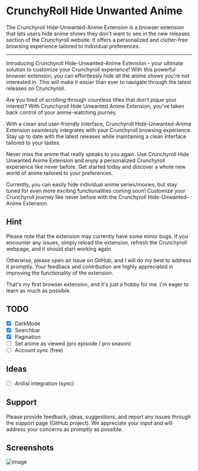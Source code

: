 # CrunchyRoll Hide Unwanted Anime
 The Crunchyroll Hide-Unwanted-Anime Extension is a browser extension that lets users hide anime shows they don't want to see in the new releases section of the Crunchyroll website. It offers a personalized and clutter-free browsing experience tailored to individual preferences.
 ___

 
Introducing Crunchyroll Hide-Unwanted-Anime Extension - your ultimate solution to customize your Crunchyroll experience! With this powerful browser extension, you can effortlessly hide all the anime shows you're not interested in. This will make it easier than ever to navigate through the latest releases on Crunchyroll.

Are you tired of scrolling through countless titles that don't pique your interest? With Crunchyroll Hide Unwanted Anime Extension, you've taken back control of your anime-watching journey.

With a clean and user-friendly interface, Crunchyroll Hide-Unwanted-Anime Extension seamlessly integrates with your Crunchyroll browsing experience. Stay up to date with the latest releases while maintaining a clean interface tailored to your tastes.

Never miss the anime that really speaks to you again. Use Crunchyroll Hide Unwanted Anime Extension and enjoy a personalized Crunchyroll experience like never before. Get started today and discover a whole new world of anime tailored to your preferences.

Currently, you can easily hide individual anime series/movies, but stay tuned for even more exciting functionalities coming soon! Customize your Crunchyroll journey like never before with the Crunchyroll Hide-Unwanted-Anime Extension.

## Hint

Please note that the extension may currently have some minor bugs. If you encounter any issues, simply reload the extension, 
refresh the Crunchyroll webpage, and it should start working again.

Otherwise, please open an issue on GitHub, and I will do my best to address it promptly. 
Your feedback and contribution are highly appreciated in improving the functionality of the extension.

That's my first browser extension, and it's just a hobby for me. I'm eager to learn as much as possible.

## TODO

 - [x] DarkMode
 - [x] Searchbar
 - [x] Pagination
 - [ ] Set anime as viewed (pro episode / pro season)
 - [ ] Account sync (free)

## Ideas
 - [ ] Anilist integration (sync)

## Support

Please provide feedback, ideas, suggestions, and report any issues through the support page (GitHub project). 
We appreciate your input and will address your concerns as promptly as possible.

## Screenshots

![image](https://github.com/MrFireDevil/CrunchyrollHideUnwantedAnime/assets/46726838/64a81663-e0ae-4be3-9645-ef6380ad422f)

